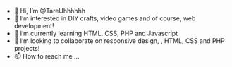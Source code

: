 - 👋 Hi, I’m @TareUhhhhhh
- 👀 I’m interested in DIY crafts, video games and of course, web development!
- 🌱 I’m currently learning HTML, CSS, PHP and Javascript
- 💞️ I’m looking to collaborate on responsive design, , HTML, CSS and PHP projects!
- 📫 How to reach me ...

<!---
TareUhhhhhh/TareUhhhhhh is a ✨ special ✨ repository because its `README.md` (this file) appears on your GitHub profile.
You can click the Preview link to take a look at your changes.
--->
